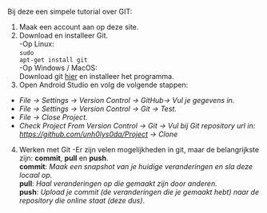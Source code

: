 Bij deze een simpele tutorial over GIT:
1. Maak een account aan op deze site.
2. Download en installeer Git.<br />
-Op Linux:<br />
<code>sudo apt-get install git</code><br />
-Op Windows / MacOS:<br />
Download git <a href="https://git-scm.com/">hier</a> en installeer het programma.
3. Open Android Studio en volg de volgende stappen:
* *File -> Settings -> Version Control -> GitHub-> Vul je gegevens in.*
* *File -> Settings -> Version Control -> Git -> Test.*
* *File -> Close Project.*
* *Check Project From Version Control -> Git -> Vul bij Git repository url in: https://github.com/unh0lys0da/Project -> Clone*
4. Werken met Git
-Er zijn velen mogelijkheden in git, maar de belangrijkste zijn: **commit**, **pull** en **push**.<br />
**commit**: *Maak een snapshot van je huidige veranderingen en sla deze locaal op.*<br />
**pull**: *Haal veranderingen op die gemaakt zijn door anderen.*<br />
**push**: *Upload je commit (de veranderingen die je gemaakt hebt) naar de repository die online staat (deze dus)*.

